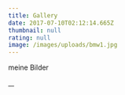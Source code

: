 ```yaml
---
title: Gallery
date: 2017-07-10T02:12:14.665Z
thumbnail: null
rating: null
image: /images/uploads/bmw1.jpg
---
```

meine Bilder

<p>

<a href="/images/uploads/bmw1.jpg" data-fancybox="images" data-caption="bmw1">
        <img src="/images/uploads/bmw1.jpg" alt="" />
</a>

<a href="/images/uploads/bmw2.jpg" data-fancybox="images" data-caption="bmw2">
        <img src="/images/uploads/bmw2.jpg" alt="" />
</a>

<a href="/images/uploads/bmw3.jpg" data-fancybox="images" data-caption="bmw3">
        <img src="/images/uploads/bmw3.jpg" alt="" />
</a>

<a href="/images/uploads/bmw4.jpg" data-fancybox="images" data-caption="bmw4">
        <img src="/images/uploads/bmw4.jpg" alt="" />
</a>

</p>

